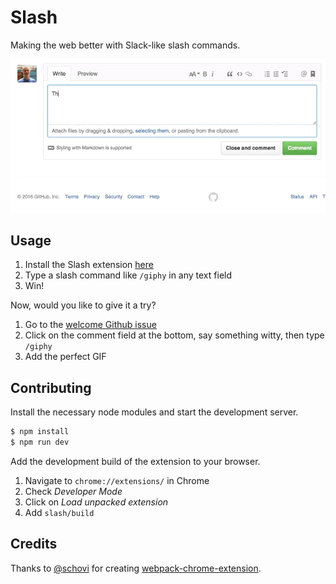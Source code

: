 # Slash

Making the web better with Slack-like slash commands.

![slash](resources/slash.gif)

## Usage

1. Install the Slash extension [here](https://chrome.google.com/webstore/detail/slash/dkblejpmbmienbjpinbgebodokhpbkme)
2. Type a slash command like `/giphy` in any text field
3. Win!

Now, would you like to give it a try?

1. Go to the [welcome Github issue](https://github.com/jessepollak/slash/issues/1)
2. Click on the comment field at the bottom, say something witty, then type `/giphy`
3. Add the perfect GIF

## Contributing

Install the necessary node modules and start the development server.

```bash
$ npm install
$ npm run dev
```

Add the development build of the extension to your browser.

1. Navigate to `chrome://extensions/` in Chrome
2. Check *Developer Mode*
3. Click on *Load unpacked extension*
4. Add `slash/build`

## Credits

Thanks to [@schovi](https://github.com/schovi) for creating [webpack-chrome-extension](https://github.com/schovi/webpack-chrome-extension).
